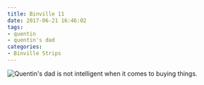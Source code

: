 ```yaml
---
title: Binville 11
date: 2017-06-21 16:46:02
tags:
- quentin
- quentin's dad
categories: 
- Binville Strips
---
```

<img alt="Quentin's dad is not intelligent when it comes to buying things." src="/binville026.png">
